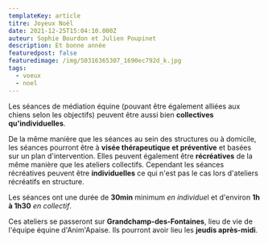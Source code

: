 ```yaml
---
templateKey: article
titre: Joyeux Noël
date: 2021-12-25T15:04:10.000Z
auteur: Sophie Bourdon et Julien Poupinet
description: Et bonne année
featuredpost: false
featuredimage: /img/50316365307_1690ec792d_k.jpg
tags:
  - voeux
  - noel
---
```

Les séances de médiation équine (pouvant être également alliées aux chiens selon les objectifs) peuvent être aussi bien **collectives qu'individuelles**.

De la même manière que les séances au sein des structures ou à domicile, les séances pourront être à **visée thérapeutique et préventive** et basées sur un plan d'intervention. Elles peuvent également être **récréatives** de la même manière que les ateliers collectifs. Cependant les séances récréatives peuvent être **individuelles** ce qui n'est pas le cas lors d'ateliers récréatifs en structure.

Les séances ont une durée de **30min** minimum *en individue*l et d'environ **1h à 1h30** *en collectif*.

Ces ateliers se passeront sur **Grandchamp-des-Fontaines**, lieu de vie de l'équipe équine d'Anim'Apaise. Ils pourront avoir lieu les **jeudis après-midi**.